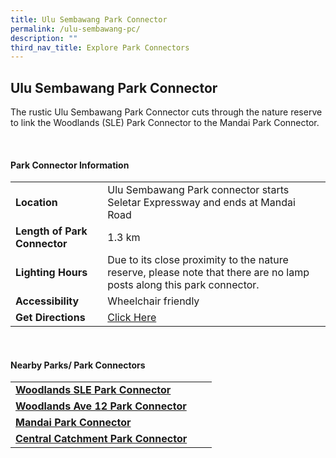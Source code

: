 ```yaml
---
title: Ulu Sembawang Park Connector
permalink: /ulu-sembawang-pc/
description: ""
third_nav_title: Explore Park Connectors
---
```

## Ulu Sembawang Park Connector



The rustic Ulu Sembawang Park Connector cuts through the nature reserve to link the Woodlands (SLE) Park Connector to the Mandai Park Connector. 

<br>

#### Park Connector Information

|  |  |  |
| -------- | -------- | -------- |
| **Location** | Ulu Sembawang Park connector starts Seletar Expressway and ends at Mandai Road |  |
| **Length of Park Connector** | 1.3 km  |  |
| **Lighting Hours** | Due to its close proximity to the nature reserve, please note that there are no lamp posts along this park connector. | |
| **Accessibility** | Wheelchair friendly | |
| **Get Directions** |  [Click Here](https://www.onemap.gov.sg/v2/?lat=1.41820322811603&amp;lng=103.791166639035) | |

<br>


#### Nearby Parks/ Park Connectors

|   |  |  |
| -------- | -------- | -------- |
| **[Woodlands SLE Park Connector]()** | | |
| **[Woodlands Ave 12 Park Connector]()** |||
| **[Mandai Park Connector]()** | | |
| **[Central Catchment Park Connector]()** | | |